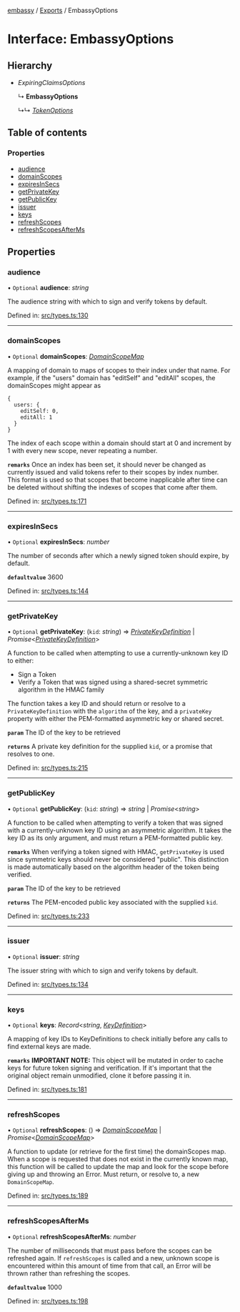[embassy](../README.md) / [Exports](../modules.md) / EmbassyOptions

# Interface: EmbassyOptions

## Hierarchy

* *ExpiringClaimsOptions*

  ↳ **EmbassyOptions**

  ↳↳ [*TokenOptions*](tokenoptions.md)

## Table of contents

### Properties

- [audience](embassyoptions.md#audience)
- [domainScopes](embassyoptions.md#domainscopes)
- [expiresInSecs](embassyoptions.md#expiresinsecs)
- [getPrivateKey](embassyoptions.md#getprivatekey)
- [getPublicKey](embassyoptions.md#getpublickey)
- [issuer](embassyoptions.md#issuer)
- [keys](embassyoptions.md#keys)
- [refreshScopes](embassyoptions.md#refreshscopes)
- [refreshScopesAfterMs](embassyoptions.md#refreshscopesafterms)

## Properties

### audience

• `Optional` **audience**: *string*

The audience string with which to sign and verify tokens by default.

Defined in: [src/types.ts:130](https://github.com/TomFrost/Embassy/blob/3a9cf3a/src/types.ts#L130)

___

### domainScopes

• `Optional` **domainScopes**: [*DomainScopeMap*](domainscopemap.md)

A mapping of domain to maps of scopes to their index under that name. For
example, if the "users" domain has "editSelf" and "editAll" scopes, the
domainScopes might appear as

```
{
  users: {
    editSelf: 0,
    editAll: 1
  }
}
```

The index of each scope within a domain should start at 0 and increment by
1 with every new scope, never repeating a number.

**`remarks`** 
Once an index has been set, it should never be changed as currently issued
and valid tokens refer to their scopes by index number. This format is used
so that scopes that become inapplicable after time can be deleted without
shifting the indexes of scopes that come after them.

Defined in: [src/types.ts:171](https://github.com/TomFrost/Embassy/blob/3a9cf3a/src/types.ts#L171)

___

### expiresInSecs

• `Optional` **expiresInSecs**: *number*

The number of seconds after which a newly signed token should expire, by
default.

**`defaultvalue`** 3600

Defined in: [src/types.ts:144](https://github.com/TomFrost/Embassy/blob/3a9cf3a/src/types.ts#L144)

___

### getPrivateKey

• `Optional` **getPrivateKey**: (`kid`: *string*) => [*PrivateKeyDefinition*](../modules.md#privatekeydefinition) \| *Promise*<[*PrivateKeyDefinition*](../modules.md#privatekeydefinition)\>

A function to be called when attempting to use a currently-unknown key ID
to either:

- Sign a Token
- Verify a Token that was signed using a shared-secret symmetric algorithm
  in the HMAC family

The function takes a key ID and should return or resolve to a
`PrivateKeyDefinition` with the `algorithm` of the key, and a `privateKey`
property with either the PEM-formatted asymmetric key or shared secret.

**`param`** The ID of the key to be retrieved

**`returns`** A private key definition for the supplied `kid`, or a promise that
resolves to one.

Defined in: [src/types.ts:215](https://github.com/TomFrost/Embassy/blob/3a9cf3a/src/types.ts#L215)

___

### getPublicKey

• `Optional` **getPublicKey**: (`kid`: *string*) => *string* \| *Promise*<*string*\>

A function to be called when attempting to verify a token that was
signed with a currently-unknown key ID using an asymmetric algorithm. It
takes the key ID as its only argument, and must return a PEM-formatted
public key.

**`remarks`** 
When verifying a token signed with HMAC, `getPrivateKey` is used since
symmetric keys should never be considered "public". This distinction is
made automatically based on the algorithm header of the token being
verified.

**`param`** The ID of the key to be retrieved

**`returns`** The PEM-encoded public key associated with the supplied `kid`.

Defined in: [src/types.ts:233](https://github.com/TomFrost/Embassy/blob/3a9cf3a/src/types.ts#L233)

___

### issuer

• `Optional` **issuer**: *string*

The issuer string with which to sign and verify tokens by default.

Defined in: [src/types.ts:134](https://github.com/TomFrost/Embassy/blob/3a9cf3a/src/types.ts#L134)

___

### keys

• `Optional` **keys**: *Record*<*string*, [*KeyDefinition*](../modules.md#keydefinition)\>

A mapping of key IDs to KeyDefinitions to check initially before any calls
to find external keys are made.

**`remarks`** 
**IMPORTANT NOTE:** This object will be mutated in order to cache keys for
future token signing and verification. If it's important that the original
object remain unmodified, clone it before passing it in.

Defined in: [src/types.ts:181](https://github.com/TomFrost/Embassy/blob/3a9cf3a/src/types.ts#L181)

___

### refreshScopes

• `Optional` **refreshScopes**: () => [*DomainScopeMap*](domainscopemap.md) \| *Promise*<[*DomainScopeMap*](domainscopemap.md)\>

A function to update (or retrieve for the first time) the domainScopes map.
When a scope is requested that does not exist in the currently known map,
this function will be called to update the map and look for the scope
before giving up and throwing an Error. Must return, or resolve to, a new
`DomainScopeMap`.

Defined in: [src/types.ts:189](https://github.com/TomFrost/Embassy/blob/3a9cf3a/src/types.ts#L189)

___

### refreshScopesAfterMs

• `Optional` **refreshScopesAfterMs**: *number*

The number of milliseconds that must pass before the scopes can be
refreshed again. If `refreshScopes` is called and a new, unknown scope
is encountered within this amount of time from that call, an Error will be
thrown rather than refreshing the scopes.

**`defaultvalue`** 1000

Defined in: [src/types.ts:198](https://github.com/TomFrost/Embassy/blob/3a9cf3a/src/types.ts#L198)
